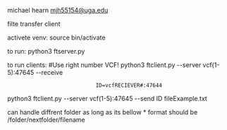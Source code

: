 michael hearn mjh55154@uga.edu

filte transfer client 


activete venv: source bin/activate

to run: python3 ftserver.py 

to run clients: 
				#Use right number VCF!
python3 ftclient.py --server vcf(1-5):47645 --receive

                                ID=vcfRECIEVER#:47644 
python3 ftclient.py --server vcf(1-5):47645 --send ID fileExample.txt

can handle diffrent folder as long as its bellow *
format should be /folder/nextfolder/filename


